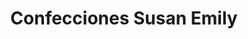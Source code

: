 ---
title: "Confecciones Susan Emily"
url: /santa-cruz-de-la-sierra/confecciones-susan-emily/
shop: Kleidung
---